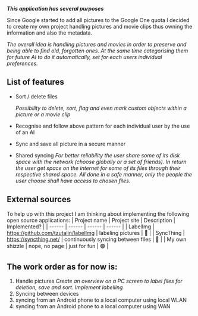 ***This application has several purposes***

Since Google started to add all pictures to the Google One quota I decided to create my own project handling pictures and movie clips thus owning the information and also the metadata.

*The overall idea is handling pictures and movies in order to preserve and being able to find old, forgotten ones. At the same time categorising them for future AI to do it automatically, set for each users individual preferences.*

## List of features
- Sort / delete files

    *Possibility to delete, sort, flag and even mark custom objects within a picture or a movie clip*
- Recognise and follow above pattern for each individual user by the use of an AI
- Sync and save all picture in a secure manner 
- Shared syncing
*For better reliability the user share some of its disk space with the network (choose globally or a set of friends).
In return the user get space on the internet for some of its files through their respective shared space. All done in a
safe manner, only the people the user choose shall have access to chosen files.*

## External sources
To help up with this project I am thinking about implementing the following open source applications:
| Project name | Project site | Description | Implemented? |
| ------ | ------ | ------ | ------ |
| LabelImg | https://github.com/tzutalin/labelImg | labeling pictures | 🔴 |
| SyncThing | https://syncthing.net/ | continuously syncing between files | 🔴 |
| My own shizzle | nope, no page | just for fun | 🟢 |

## The work order as for now is:
1. Handle pictures
*Create an overview on a PC screen to label files for deletion, save and sort.
Implement labelling*
2. Syncing between devices
3. syncing from an Android phone to a local computer using local WLAN
4. syncing from an Android phone to a local computer using WAN
